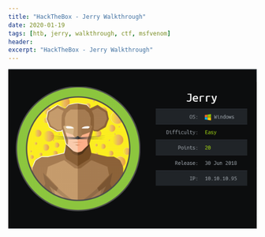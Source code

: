 ```yaml
---
title: "HackTheBox - Jerry Walkthrough"
date: 2020-01-19 
tags: [htb, jerry, walkthrough, ctf, msfvenom]
header:  
excerpt: "HackTheBox - Jerry Walkthrough"
---
```


![jerry](/images/htb/jerry/jerry.PNG)
